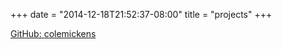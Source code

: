 +++
date = "2014-12-18T21:52:37-08:00"
title = "projects"
+++

<a href="https://github.com/colemickens?tab=repositories">GitHub: colemickens</a>
